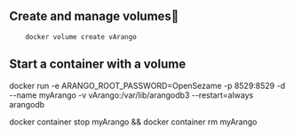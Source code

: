 

## Create and manage volumes🔗
```
    docker volume create vArango
```


## Start a container with a volume  

docker run -e ARANGO_ROOT_PASSWORD=OpenSezame -p 8529:8529 -d  --name myArango -v vArango:/var/lib/arangodb3 --restart=always arangodb


docker container stop myArango && docker container rm myArango


        
